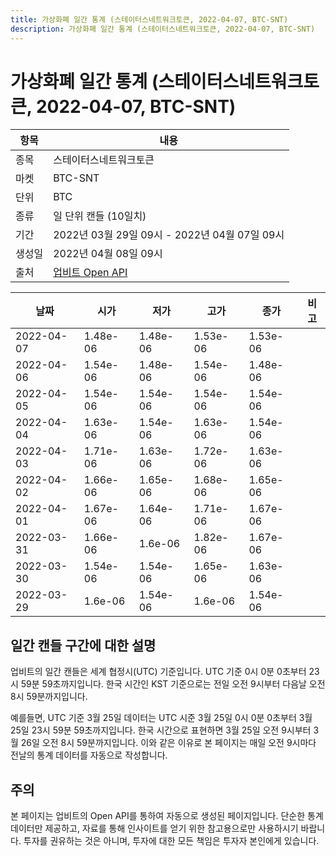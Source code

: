 ```yaml
---
title: 가상화폐 일간 통계 (스테이터스네트워크토큰, 2022-04-07, BTC-SNT)
description: 가상화폐 일간 통계 (스테이터스네트워크토큰, 2022-04-07, BTC-SNT)
---
```



가상화폐 일간 통계 (스테이터스네트워크토큰, 2022-04-07, BTC-SNT)
===

|항목|내용|
|--|--|
|종목|스테이터스네트워크토큰|
|마켓|BTC-SNT|
|단위|BTC|
|종류|일 단위 캔들 (10일치)|
|기간|2022년 03월 29일 09시 - 2022년 04월 07일 09시|
|생성일|2022년 04월 08일 09시|
|출처|[업비트 Open API](https://docs.upbit.com)|


|날짜|시가|저가|고가|종가|비고|
|--|--|--|--|--|--|
|2022-04-07|1.48e-06|1.48e-06|1.53e-06|1.53e-06|    |
|2022-04-06|1.54e-06|1.48e-06|1.54e-06|1.48e-06|    |
|2022-04-05|1.54e-06|1.54e-06|1.54e-06|1.54e-06|    |
|2022-04-04|1.63e-06|1.54e-06|1.63e-06|1.54e-06|    |
|2022-04-03|1.71e-06|1.63e-06|1.72e-06|1.63e-06|    |
|2022-04-02|1.66e-06|1.65e-06|1.68e-06|1.65e-06|    |
|2022-04-01|1.67e-06|1.64e-06|1.71e-06|1.67e-06|    |
|2022-03-31|1.66e-06|1.6e-06|1.82e-06|1.67e-06|    |
|2022-03-30|1.54e-06|1.54e-06|1.65e-06|1.63e-06|    |
|2022-03-29|1.6e-06|1.54e-06|1.6e-06|1.54e-06|    |


일간 캔들 구간에 대한 설명
---


업비트의 일간 캔들은 세계 협정시(UTC) 기준입니다. 
UTC 기준 0시 0분 0초부터 23시 59분 59초까지입니다. 
한국 시간인 KST 기준으로는 전일 오전 9시부터 다음날 오전 8시 59분까지입니다. 


예를들면, UTC 기준 3월 25일 데이터는 UTC 시준 3월 25일 0시 0분 0초부터 3월 25일 23시 59분 59초까지입니다. 
한국 시간으로 표현하면 3월 25일 오전 9시부터 3월 26일 오전 8시 59분까지입니다. 
이와 같은 이유로 본 페이지는 매일 오전 9시마다 전날의 통계 데이터를 자동으로 작성합니다. 


주의
---


본 페이지는 업비트의 Open API를 통하여 자동으로 생성된 페이지입니다. 
단순한 통계 데이터만 제공하고, 자료를 통해 인사이트를 얻기 위한 참고용으로만 사용하시기 바랍니다. 
투자를 권유하는 것은 아니며, 투자에 대한 모든 책임은 투자자 본인에게 있습니다. 
